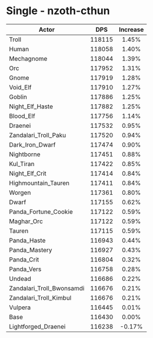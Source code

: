 # Single - nzoth-cthun
| Actor | DPS | Increase |
|---|:---:|:---:|
|Troll|118115|1.45%|
|Human|118058|1.40%|
|Mechagnome|118044|1.39%|
|Orc|117952|1.31%|
|Gnome|117919|1.28%|
|Void_Elf|117910|1.27%|
|Goblin|117886|1.25%|
|Night_Elf_Haste|117882|1.25%|
|Blood_Elf|117756|1.14%|
|Draenei|117532|0.95%|
|Zandalari_Troll_Paku|117520|0.94%|
|Dark_Iron_Dwarf|117474|0.90%|
|Nightborne|117451|0.88%|
|Kul_Tiran|117422|0.85%|
|Night_Elf_Crit|117414|0.84%|
|Highmountain_Tauren|117411|0.84%|
|Worgen|117361|0.80%|
|Dwarf|117155|0.62%|
|Panda_Fortune_Cookie|117122|0.59%|
|Maghar_Orc|117122|0.59%|
|Tauren|117115|0.59%|
|Panda_Haste|116943|0.44%|
|Panda_Mastery|116927|0.43%|
|Panda_Crit|116804|0.32%|
|Panda_Vers|116758|0.28%|
|Undead|116686|0.22%|
|Zandalari_Troll_Bwonsamdi|116676|0.21%|
|Zandalari_Troll_Kimbul|116676|0.21%|
|Vulpera|116445|0.01%|
|Base|116430|0.00%|
|Lightforged_Draenei|116238|-0.17%|

